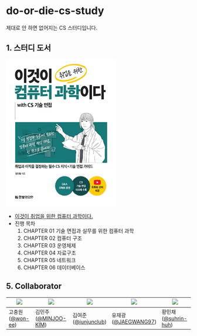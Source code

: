 # do-or-die-cs-study
제대로 안 하면 없어지는 CS 스터디입니다.

## 1. 스터디 도서
<img src="이것이 취업을 위한 컴퓨터 과학이다.jpg" width="300" height="400"/>  
<br>  

- [이것이 취업을 위한 컴퓨터 과학이다.](https://www.hanbit.co.kr/store/books/look.php?p_code=B3079890360)
- 진행 목차
  1. CHAPTER 01 기술 면접과 실무를 위한 컴퓨터 과학
  2. CHAPTER 02 컴퓨터 구조
  3. CHAPTER 03 운영체제
  4. CHAPTER 04 자료구조
  5. CHAPTER 05 네트워크
  6. CHAPTER 06 데이터베이스

## 5. Collaborator
| <a href="https://github.com/won-ee"><img src="https://github.com/won-ee.png" width="100"></a> | <a href="https://github.com/MINJOO-KIM"><img src="https://github.com/MINJOO-KIM.png" width="100"></a> | <a href="https://github.com/junjunclub"><img src="https://github.com/junjunclub.png" width="100"></a> | <a href="https://github.com/JAEKWANG97"><img src="https://github.com/JAEKWANG97.png" width="100"></a> | <a href="https://github.com/suhrin-huh"><img src="https://github.com/suhrin-huh.png" width="100"></a> |
| --- | --- | --- | --- | --- |
| 고충원<br>([@won-ee](https://github.com/won-ee)) | 김민주<br>([@MINJOO-KIM](https://github.com/MINJOO-KIM)) | 김여준<br>([@junjunclub](https://github.com/junjunclub)) | 유재광<br>([@JAEGWANG97](https://github.com/JAEKWANG97)) | 황민채<br>([@suhrin-huh](https://github.com/suhrin-huh.png)) |
